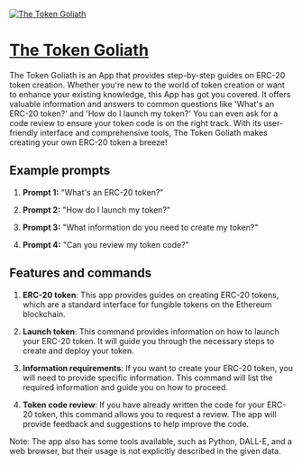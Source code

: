 [![The Token Goliath](https://files.oaiusercontent.com/file-zppmAQ8jId1u6ko7x2NaijiV?se=2123-10-17T05%3A22%3A13Z&sp=r&sv=2021-08-06&sr=b&rscc=max-age%3D31536000%2C%20immutable&rscd=attachment%3B%20filename%3Dc48126a2-5f39-4603-932e-218d19d8b02c.png&sig=dWRXAloTneNCxaDq5Tqhbb%2BpRiysm0vWJskAxcevD6s%3D)](https://chat.openai.com/g/g-5cKEvmdCk-the-token-goliath)

# [The Token Goliath](https://chat.openai.com/g/g-5cKEvmdCk-the-token-goliath)

The Token Goliath is an App that provides step-by-step guides on ERC-20 token creation. Whether you're new to the world of token creation or want to enhance your existing knowledge, this App has got you covered. It offers valuable information and answers to common questions like 'What's an ERC-20 token?' and 'How do I launch my token?' You can even ask for a code review to ensure your token code is on the right track. With its user-friendly interface and comprehensive tools, The Token Goliath makes creating your own ERC-20 token a breeze!

## Example prompts

1. **Prompt 1:** "What's an ERC-20 token?"

2. **Prompt 2:** "How do I launch my token?"

3. **Prompt 3:** "What information do you need to create my token?"

4. **Prompt 4:** "Can you review my token code?"

## Features and commands

1. **ERC-20 token**: This app provides guides on creating ERC-20 tokens, which are a standard interface for fungible tokens on the Ethereum blockchain.

2. **Launch token**: This command provides information on how to launch your ERC-20 token. It will guide you through the necessary steps to create and deploy your token.

3. **Information requirements**: If you want to create your ERC-20 token, you will need to provide specific information. This command will list the required information and guide you on how to proceed.

4. **Token code review**: If you have already written the code for your ERC-20 token, this command allows you to request a review. The app will provide feedback and suggestions to help improve the code.

Note: The app also has some tools available, such as Python, DALL-E, and a web browser, but their usage is not explicitly described in the given data.